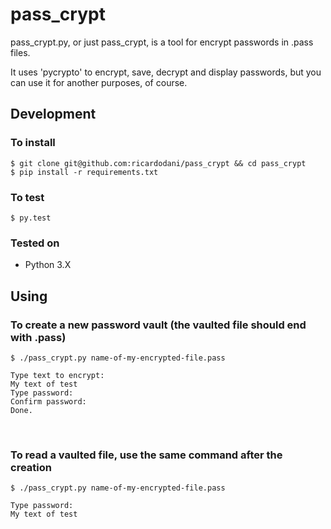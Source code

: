 # pass_crypt
pass_crypt.py, or just pass_crypt, is a tool for encrypt passwords in .pass files.

It uses 'pycrypto' to encrypt, save, decrypt and display passwords, but you can use it for another purposes, of course.


## Development

### To install

    $ git clone git@github.com:ricardodani/pass_crypt && cd pass_crypt
    $ pip install -r requirements.txt

### To test

    $ py.test

### Tested on

- Python 3.X


## Using

### To create a new password vault (the vaulted file should end with .pass)

    $ ./pass_crypt.py name-of-my-encrypted-file.pass

```
Type text to encrypt:
My text of test
Type password:
Confirm password:
Done.
```
 
### To read a vaulted file, use the same command after the creation

    $ ./pass_crypt.py name-of-my-encrypted-file.pass

```
Type password:
My text of test
```
